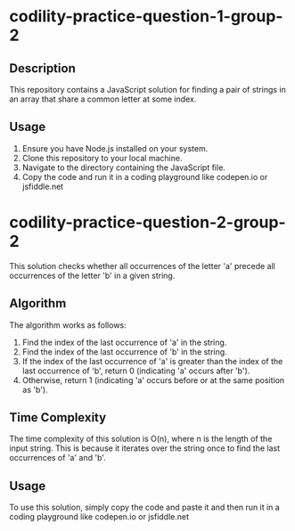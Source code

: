 # codility-practice-question-1-group-2

## Description
This repository contains a JavaScript solution for finding a pair of strings in an array that share a common letter at some index.

## Usage
1. Ensure you have Node.js installed on your system.
2. Clone this repository to your local machine.
3. Navigate to the directory containing the JavaScript file.
4. Copy the code and run it in a coding playground like codepen.io or jsfiddle.net


# codility-practice-question-2-group-2

This solution checks whether all occurrences of the letter 'a' precede all occurrences of the letter 'b' in a given string.

## Algorithm

The algorithm works as follows:

1. Find the index of the last occurrence of 'a' in the string.
2. Find the index of the last occurrence of 'b' in the string.
3. If the index of the last occurrence of 'a' is greater than the index of the last occurrence of 'b', return 0 (indicating 'a' occurs after 'b').
4. Otherwise, return 1 (indicating 'a' occurs before or at the same position as 'b').

## Time Complexity

The time complexity of this solution is O(n), where n is the length of the input string. This is because it iterates over the string once to find the last occurrences of 'a' and 'b'.

## Usage

To use this solution, simply copy the code and paste it and then run it in a coding playground like codepen.io or jsfiddle.net